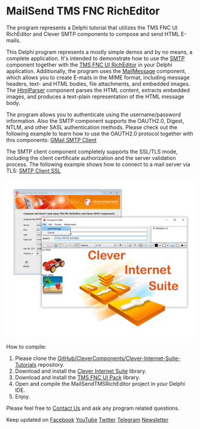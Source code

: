 # MailSend TMS FNC RichEditor

The program represents a Delphi tutorial that utilizes the TMS FNC UI RichEditor and Clever SMTP components to compose and send HTML E-mails.   

This Delphi program represents a mostly simple demos and by no means, a complete application. It's intended to demonstrate how to use the [SMTP](https://www.clevercomponents.com/products/inetsuite/smtp.asp) component together with the [TMS FNC UI RichEditor](https://www.tmssoftware.com/site/tmsfncuipack.asp?s=fncricheditor#features) in your Delphi application. Additionally, the program uses the [MailMessage](https://www.clevercomponents.com/products/inetsuite/messageparser.asp) component, which allows you to create E-mails in the MIME format, including message headers, text- and HTML bodies, file attachments, and embedded images. The [HtmlParser](https://www.clevercomponents.com/products/inetsuite/htmlparser.asp) component parses the HTML content, extracts embedded images, and produces a text-plain representation of the HTML message body.  

The program allows you to authenticate using the username/password information. Also the SMTP component supports the OAUTH2.0, Digest, NTLM, and other SASL authentication methods. Please check out the following example to learn how to use the OAUTH2.0 protocol together with this components: [GMail SMTP Client](https://github.com/CleverComponents/Clever-Internet-Suite-Examples/tree/master/Delphi/GMailSMTP)   

The SMTP client component completely supports the SSL/TLS mode, including the client certificate authorization and the server validation process. The following example shows how to connect to a mail server via TLS: [SMTP Client SSL](https://github.com/CleverComponents/Clever-Internet-Suite-Examples/tree/master/Delphi/SmtpClientSSL)   

![Screenshot](mailsend-tms-richedit.jpg)

How to compile:   
1. Please clone the [GitHub/CleverComponents/Clever-Internet-Suite-Tutorials](https://github.com/CleverComponents/Clever-Internet-Suite-Tutorials) repository.
2. Download and install the [Clever Internet Suite](https://www.clevercomponents.com/downloads/inetsuite/suitedownload.asp) library.
3. Download and install the [TMS FNC UI Pack](https://www.tmssoftware.com/site/tmsfncuipack.asp) library.
4. Open and compile the MailSendTMSRichEditor project in your Delphi IDE.
5. Enjoy.

Please feel free to [Contact Us](https://www.clevercomponents.com/support/) and ask any program related questions.   

Keep updated on [Facebook](http://www.facebook.com/clevercomponents)   [YouTube](https://www.youtube.com/channel/UC9Si4WNQVSeXQMjdEJ8j1fg)   [Twitter](https://twitter.com/CleverComponent)   [Telegram](https://t.me/clevercomponents)   [Newsletter](https://www.clevercomponents.com/home/maillist.asp)   
